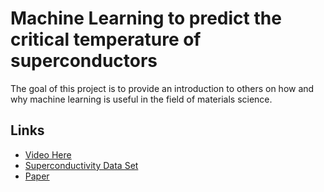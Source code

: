 # Machine Learning to predict the critical temperature of superconductors

The goal of this project is to provide an introduction to others on how and why machine learning is useful in the field of materials science. 

## Links
* [Video Here](https://www.youtube.com/watch?v=ev07NiqeeUM&t)
* [Superconductivity Data Set](https://archive.ics.uci.edu/ml/datasets/Superconductivty+Data)
* [Paper](https://www.nature.com/articles/s41524-018-0085-8.pdf)

